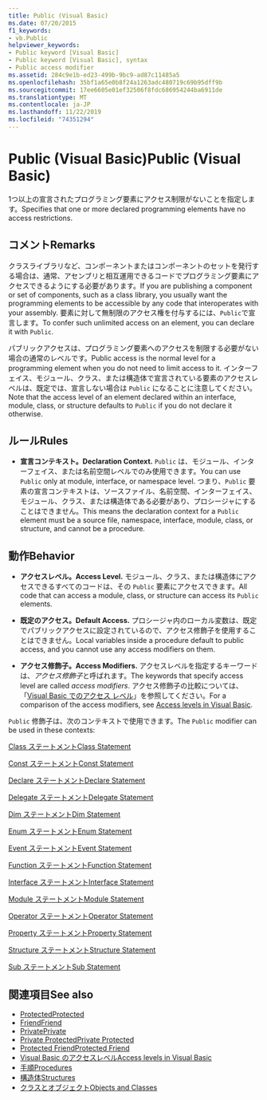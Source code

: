 ```yaml
---
title: Public (Visual Basic)
ms.date: 07/20/2015
f1_keywords:
- vb.Public
helpviewer_keywords:
- Public keyword [Visual Basic]
- Public keyword [Visual Basic], syntax
- Public access modifier
ms.assetid: 284c9e1b-ed23-499b-9bc9-ad87c11485a5
ms.openlocfilehash: 35bf1a65e0b8f24a1263adc480719c69b95dff9b
ms.sourcegitcommit: 17ee6605e01ef32506f8fdc686954244ba6911de
ms.translationtype: MT
ms.contentlocale: ja-JP
ms.lasthandoff: 11/22/2019
ms.locfileid: "74351294"
---
```

# <a name="public-visual-basic"></a><span data-ttu-id="9fcfc-102">Public (Visual Basic)</span><span class="sxs-lookup"><span data-stu-id="9fcfc-102">Public (Visual Basic)</span></span>
<span data-ttu-id="9fcfc-103">1つ以上の宣言されたプログラミング要素にアクセス制限がないことを指定します。</span><span class="sxs-lookup"><span data-stu-id="9fcfc-103">Specifies that one or more declared programming elements have no access restrictions.</span></span>  
  
## <a name="remarks"></a><span data-ttu-id="9fcfc-104">コメント</span><span class="sxs-lookup"><span data-stu-id="9fcfc-104">Remarks</span></span>  
 <span data-ttu-id="9fcfc-105">クラスライブラリなど、コンポーネントまたはコンポーネントのセットを発行する場合は、通常、アセンブリと相互運用できるコードでプログラミング要素にアクセスできるようにする必要があります。</span><span class="sxs-lookup"><span data-stu-id="9fcfc-105">If you are publishing a component or set of components, such as a class library, you usually want the programming elements to be accessible by any code that interoperates with your assembly.</span></span> <span data-ttu-id="9fcfc-106">要素に対して無制限のアクセス権を付与するには、`Public`で宣言します。</span><span class="sxs-lookup"><span data-stu-id="9fcfc-106">To confer such unlimited access on an element, you can declare it with `Public`.</span></span>  
  
 <span data-ttu-id="9fcfc-107">パブリックアクセスは、プログラミング要素へのアクセスを制限する必要がない場合の通常のレベルです。</span><span class="sxs-lookup"><span data-stu-id="9fcfc-107">Public access is the normal level for a programming element when you do not need to limit access to it.</span></span> <span data-ttu-id="9fcfc-108">インターフェイス、モジュール、クラス、または構造体で宣言されている要素のアクセスレベルは、既定では、宣言しない場合は `Public` になることに注意してください。</span><span class="sxs-lookup"><span data-stu-id="9fcfc-108">Note that the access level of an element declared within an interface, module, class, or structure defaults to `Public` if you do not declare it otherwise.</span></span>  
  
## <a name="rules"></a><span data-ttu-id="9fcfc-109">ルール</span><span class="sxs-lookup"><span data-stu-id="9fcfc-109">Rules</span></span>  
  
- <span data-ttu-id="9fcfc-110">**宣言コンテキスト。**</span><span class="sxs-lookup"><span data-stu-id="9fcfc-110">**Declaration Context.**</span></span> <span data-ttu-id="9fcfc-111">`Public` は、モジュール、インターフェイス、または名前空間レベルでのみ使用できます。</span><span class="sxs-lookup"><span data-stu-id="9fcfc-111">You can use `Public` only at module, interface, or namespace level.</span></span> <span data-ttu-id="9fcfc-112">つまり、`Public` 要素の宣言コンテキストは、ソースファイル、名前空間、インターフェイス、モジュール、クラス、または構造体である必要があり、プロシージャにすることはできません。</span><span class="sxs-lookup"><span data-stu-id="9fcfc-112">This means the declaration context for a `Public` element must be a source file, namespace, interface, module, class, or structure, and cannot be a procedure.</span></span>  
  
## <a name="behavior"></a><span data-ttu-id="9fcfc-113">動作</span><span class="sxs-lookup"><span data-stu-id="9fcfc-113">Behavior</span></span>  
  
- <span data-ttu-id="9fcfc-114">**アクセスレベル。**</span><span class="sxs-lookup"><span data-stu-id="9fcfc-114">**Access Level.**</span></span> <span data-ttu-id="9fcfc-115">モジュール、クラス、または構造体にアクセスできるすべてのコードは、その `Public` 要素にアクセスできます。</span><span class="sxs-lookup"><span data-stu-id="9fcfc-115">All code that can access a module, class, or structure can access its `Public` elements.</span></span>  
  
- <span data-ttu-id="9fcfc-116">**既定のアクセス。**</span><span class="sxs-lookup"><span data-stu-id="9fcfc-116">**Default Access.**</span></span> <span data-ttu-id="9fcfc-117">プロシージャ内のローカル変数は、既定でパブリックアクセスに設定されているので、アクセス修飾子を使用することはできません。</span><span class="sxs-lookup"><span data-stu-id="9fcfc-117">Local variables inside a procedure default to public access, and you cannot use any access modifiers on them.</span></span>  
  
- <span data-ttu-id="9fcfc-118">**アクセス修飾子。**</span><span class="sxs-lookup"><span data-stu-id="9fcfc-118">**Access Modifiers.**</span></span> <span data-ttu-id="9fcfc-119">アクセスレベルを指定するキーワードは、*アクセス修飾子*と呼ばれます。</span><span class="sxs-lookup"><span data-stu-id="9fcfc-119">The keywords that specify access level are called *access modifiers*.</span></span> <span data-ttu-id="9fcfc-120">アクセス修飾子の比較については、「[Visual Basic でのアクセス レベル](../../../visual-basic/programming-guide/language-features/declared-elements/access-levels.md)」を参照してください。</span><span class="sxs-lookup"><span data-stu-id="9fcfc-120">For a comparison of the access modifiers, see [Access levels in Visual Basic](../../../visual-basic/programming-guide/language-features/declared-elements/access-levels.md).</span></span>  
  
 <span data-ttu-id="9fcfc-121">`Public` 修飾子は、次のコンテキストで使用できます。</span><span class="sxs-lookup"><span data-stu-id="9fcfc-121">The `Public` modifier can be used in these contexts:</span></span>  
  
 [<span data-ttu-id="9fcfc-122">Class ステートメント</span><span class="sxs-lookup"><span data-stu-id="9fcfc-122">Class Statement</span></span>](../../../visual-basic/language-reference/statements/class-statement.md)  
  
 [<span data-ttu-id="9fcfc-123">Const ステートメント</span><span class="sxs-lookup"><span data-stu-id="9fcfc-123">Const Statement</span></span>](../../../visual-basic/language-reference/statements/const-statement.md)  
  
 [<span data-ttu-id="9fcfc-124">Declare ステートメント</span><span class="sxs-lookup"><span data-stu-id="9fcfc-124">Declare Statement</span></span>](../../../visual-basic/language-reference/statements/declare-statement.md)  
  
 [<span data-ttu-id="9fcfc-125">Delegate ステートメント</span><span class="sxs-lookup"><span data-stu-id="9fcfc-125">Delegate Statement</span></span>](../../../visual-basic/language-reference/statements/delegate-statement.md)  
  
 [<span data-ttu-id="9fcfc-126">Dim ステートメント</span><span class="sxs-lookup"><span data-stu-id="9fcfc-126">Dim Statement</span></span>](../../../visual-basic/language-reference/statements/dim-statement.md)  
  
 [<span data-ttu-id="9fcfc-127">Enum ステートメント</span><span class="sxs-lookup"><span data-stu-id="9fcfc-127">Enum Statement</span></span>](../../../visual-basic/language-reference/statements/enum-statement.md)  
  
 [<span data-ttu-id="9fcfc-128">Event ステートメント</span><span class="sxs-lookup"><span data-stu-id="9fcfc-128">Event Statement</span></span>](../../../visual-basic/language-reference/statements/event-statement.md)  
  
 [<span data-ttu-id="9fcfc-129">Function ステートメント</span><span class="sxs-lookup"><span data-stu-id="9fcfc-129">Function Statement</span></span>](../../../visual-basic/language-reference/statements/function-statement.md)  
  
 [<span data-ttu-id="9fcfc-130">Interface ステートメント</span><span class="sxs-lookup"><span data-stu-id="9fcfc-130">Interface Statement</span></span>](../../../visual-basic/language-reference/statements/interface-statement.md)  
  
 [<span data-ttu-id="9fcfc-131">Module ステートメント</span><span class="sxs-lookup"><span data-stu-id="9fcfc-131">Module Statement</span></span>](../../../visual-basic/language-reference/statements/module-statement.md)  
  
 [<span data-ttu-id="9fcfc-132">Operator ステートメント</span><span class="sxs-lookup"><span data-stu-id="9fcfc-132">Operator Statement</span></span>](../../../visual-basic/language-reference/statements/operator-statement.md)  
  
 [<span data-ttu-id="9fcfc-133">Property ステートメント</span><span class="sxs-lookup"><span data-stu-id="9fcfc-133">Property Statement</span></span>](../../../visual-basic/language-reference/statements/property-statement.md)  
  
 [<span data-ttu-id="9fcfc-134">Structure ステートメント</span><span class="sxs-lookup"><span data-stu-id="9fcfc-134">Structure Statement</span></span>](../../../visual-basic/language-reference/statements/structure-statement.md)  
  
 [<span data-ttu-id="9fcfc-135">Sub ステートメント</span><span class="sxs-lookup"><span data-stu-id="9fcfc-135">Sub Statement</span></span>](../../../visual-basic/language-reference/statements/sub-statement.md)  
  
## <a name="see-also"></a><span data-ttu-id="9fcfc-136">関連項目</span><span class="sxs-lookup"><span data-stu-id="9fcfc-136">See also</span></span>

- [<span data-ttu-id="9fcfc-137">Protected</span><span class="sxs-lookup"><span data-stu-id="9fcfc-137">Protected</span></span>](../../../visual-basic/language-reference/modifiers/protected.md)
- [<span data-ttu-id="9fcfc-138">Friend</span><span class="sxs-lookup"><span data-stu-id="9fcfc-138">Friend</span></span>](../../../visual-basic/language-reference/modifiers/friend.md)
- [<span data-ttu-id="9fcfc-139">Private</span><span class="sxs-lookup"><span data-stu-id="9fcfc-139">Private</span></span>](../../../visual-basic/language-reference/modifiers/private.md)
- [<span data-ttu-id="9fcfc-140">Private Protected</span><span class="sxs-lookup"><span data-stu-id="9fcfc-140">Private Protected</span></span>](private-protected.md)
- [<span data-ttu-id="9fcfc-141">Protected Friend</span><span class="sxs-lookup"><span data-stu-id="9fcfc-141">Protected Friend</span></span>](protected-friend.md)
- [<span data-ttu-id="9fcfc-142">Visual Basic のアクセスレベル</span><span class="sxs-lookup"><span data-stu-id="9fcfc-142">Access levels in Visual Basic</span></span>](../../../visual-basic/programming-guide/language-features/declared-elements/access-levels.md)
- [<span data-ttu-id="9fcfc-143">手順</span><span class="sxs-lookup"><span data-stu-id="9fcfc-143">Procedures</span></span>](../../../visual-basic/programming-guide/language-features/procedures/index.md)
- [<span data-ttu-id="9fcfc-144">構造体</span><span class="sxs-lookup"><span data-stu-id="9fcfc-144">Structures</span></span>](../../../visual-basic/programming-guide/language-features/data-types/structures.md)
- [<span data-ttu-id="9fcfc-145">クラスとオブジェクト</span><span class="sxs-lookup"><span data-stu-id="9fcfc-145">Objects and Classes</span></span>](../../../visual-basic/programming-guide/language-features/objects-and-classes/index.md)
